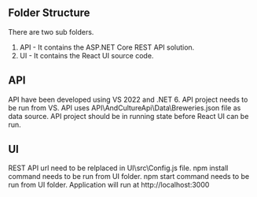
## Folder Structure
There are two sub folders.
1. API - It contains the ASP.NET Core REST API solution.
2. UI - It contains the React UI source code.

## API
API have been developed using VS 2022 and .NET 6.
API project needs to be run from VS.
API uses API\AndCultureApi\Data\Breweries.json file as data source.
API project should be in running state before React UI can be run.

## UI
REST API url need to be relplaced in UI\src\Config.js file.
npm install command needs to be run from UI folder.
npm start command needs to be run from UI folder.
Application will run at http://localhost:3000


